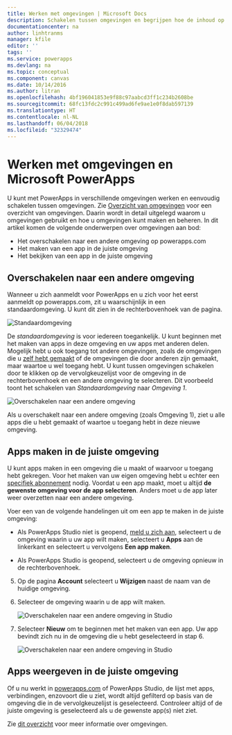```yaml
---
title: Werken met omgevingen | Microsoft Docs
description: Schakelen tussen omgevingen en begrijpen hoe de inhoud op de pagina's verandert.
documentationcenter: na
author: linhtranms
manager: kfile
editor: ''
tags: ''
ms.service: powerapps
ms.devlang: na
ms.topic: conceptual
ms.component: canvas
ms.date: 10/14/2016
ms.author: litran
ms.openlocfilehash: 4bf196041853e9f88c97aabcd3ff1c234b2608be
ms.sourcegitcommit: 68fc13fdc2c991c499ad6fe9ae1e0f8dab597139
ms.translationtype: HT
ms.contentlocale: nl-NL
ms.lasthandoff: 06/04/2018
ms.locfileid: "32329474"
---
```

# <a name="working-with-environments-and-microsoft-powerapps"></a>Werken met omgevingen en Microsoft PowerApps
U kunt met PowerApps in verschillende omgevingen werken en eenvoudig schakelen tussen omgevingen. Zie [Overzicht van omgevingen](../../administrator/environments-overview.md) voor een overzicht van omgevingen. Daarin wordt in detail uitgelegd waarom u omgevingen gebruikt en hoe u omgevingen kunt maken en beheren. In dit artikel komen de volgende onderwerpen over omgevingen aan bod:

* Het overschakelen naar een andere omgeving op powerapps.com
* Het maken van een app in de juiste omgeving
* Het bekijken van een app in de juiste omgeving

## <a name="switch-the-environment"></a>Overschakelen naar een andere omgeving
Wanneer u zich aanmeldt voor PowerApps en u zich voor het eerst aanmeldt op powerapps.com, zit u waarschijnlijk in een standaardomgeving. U kunt dit zien in de rechterbovenhoek van de pagina.

![Standaardomgeving](./media/working-with-environments/env-dropdown.png)

De *standaardomgeving* is voor iedereen toegankelijk. U kunt beginnen met het maken van apps in deze omgeving en uw apps met anderen delen. Mogelijk hebt u ook toegang tot andere omgevingen, zoals de omgevingen die u [zelf hebt gemaakt](../../administrator/environments-administration.md) of de omgevingen die door anderen zijn gemaakt, maar waartoe u wel toegang hebt. U kunt tussen omgevingen schakelen door te klikken op de vervolgkeuzelijst voor de omgeving in de rechterbovenhoek en een andere omgeving te selecteren. Dit voorbeeld toont het schakelen van *Standaardomgeving* naar *Omgeving 1*.

![Overschakelen naar een andere omgeving](./media/working-with-environments/switch-env.png)

Als u overschakelt naar een andere omgeving (zoals Omgeving 1), ziet u alle apps die u hebt gemaakt of waartoe u toegang hebt in deze nieuwe omgeving.

## <a name="create-apps-in-the-right-environment"></a>Apps maken in de juiste omgeving
U kunt apps maken in een omgeving die u maakt of waarvoor u toegang hebt gekregen. Voor het maken van uw eigen omgeving hebt u echter een [specifiek abonnement](../../administrator/pricing-billing-skus.md) nodig. Voordat u een app maakt, moet u altijd **de gewenste omgeving voor de app selecteren**. Anders moet u de app later weer overzetten naar een andere omgeving.

Voer een van de volgende handelingen uit om een app te maken in de juiste omgeving:

- Als PowerApps Studio niet is geopend, [meld u zich aan](http://web.powerapps.com), selecteert u de omgeving waarin u uw app wilt maken, selecteert u **Apps** aan de linkerkant en selecteert u vervolgens **Een app maken**.

- Als PowerApps Studio is geopend, selecteert u de omgeving opnieuw in de rechterbovenhoek.

5. Op de pagina **Account** selecteert u **Wijzigen** naast de naam van de huidige omgeving.

6. Selecteer de omgeving waarin u de app wilt maken.

    ![Overschakelen naar een andere omgeving in Studio](./media/working-with-environments/studio-env-dropdown2.PNG)

7. Selecteer **Nieuw** om te beginnen met het maken van een app. Uw app bevindt zich nu in de omgeving die u hebt geselecteerd in stap 6.

    ![Overschakelen naar een andere omgeving in Studio](./media/working-with-environments/new-app.PNG)

## <a name="view-apps-in-the-right-environment"></a>Apps weergeven in de juiste omgeving
Of u nu werkt in [powerapps.com](http://web.powerapps.com) of PowerApps Studio, de lijst met apps, verbindingen, enzovoort die u ziet, wordt altijd gefilterd op basis van de omgeving die in de vervolgkeuzelijst is geselecteerd. Controleer altijd of de juiste omgeving is geselecteerd als u de gewenste app(s) niet ziet.

Zie [dit overzicht](../../administrator/environments-overview.md) voor meer informatie over omgevingen.
